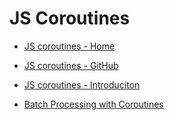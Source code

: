 # JS Coroutines

* [JS coroutines - Home](http://js-coroutines.com/)

* [JS coroutines - GitHub](https://github.com/miketalbot/js-coroutines)

* [JS coroutines - Introduciton](https://dev.to/miketalbot/60fps-javascript-while-stringfying-and-parsing-100mbs-of-json-84l)

* [Batch Processing with Coroutines](https://dev.to/miketalbot/glitch-free-1-000-000-record-data-processing-in-typescript-with-js-coroutines-fmp)